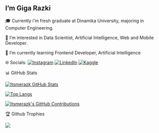 
## I’m Giga Razki 
 🎓 Currently i'm fresh graduate at Dinamika University, majoring in Computer Engineering.
 
 👀 I’m interested in Data Scientist, Artificial Intelligence, Web and Mobile Developer.
 
 🌱 I’m currently learning Frontend Developer, Artificial Intelligence
 
🌐 Socials:
[![Instagram](https://img.shields.io/badge/Instagram-%23E4405F.svg?logo=Instagram&logoColor=white)](https://www.instagram.com/gigarazkiarianda/) 
[![LinkedIn](https://img.shields.io/badge/LinkedIn-%230077B5.svg?logo=linkedin&logoColor=white)](https://www.linkedin.com/in/gigarazkiarianda/)
[![Kaggle](https://img.shields.io/badge/Kaggle-035a7d?style=for-the-badge&logo=kaggle&logoColor=white)](https://www.kaggle.com/gigarazki)
           
📊 GitHub Stats

[![Itsmerazk GitHub Stats](https://github-readme-stats.vercel.app/api?username=itsmerazk&show_icons=true&theme=radical&include_all_commits=true&count_private=true)](https://github.com/itsmerazk)


[![Top Langs](https://github-readme-stats.vercel.app/api/top-langs/?username=itsmerazk&layout=compact&theme=radical)](https://github.com/itsmerazk)


[![Itsmerazk's GitHub Contributions](https://github-readme-streak-stats.herokuapp.com/?user=itsmerazk&theme=radical)](https://github.com/itsmerazk)


🏆 Github Trophies 

![](https://github-trophies.vercel.app/?username=itsmerazk)









